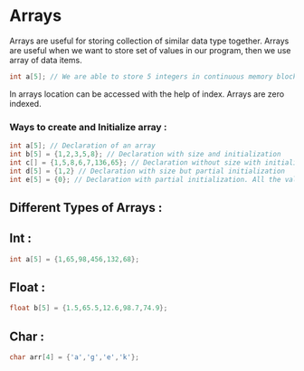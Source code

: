 # Arrays

Arrays are useful for storing collection of similar data type together. Arrays are useful when we want to store set of values in our program, then we use array of data items. 

```c++
int a[5]; // We are able to store 5 integers in continuous memory block
```

In arrays location can be accessed with the help of index. Arrays are zero indexed.

### Ways to create and Initialize array :

```c++
int a[5]; // Declaration of an array
int b[5] = {1,2,3,5,8}; // Declaration with size and initialization
int c[] = {1,5,8,6,7,136,65}; // Declaration without size with initialization
int d[5] = {1,2} // Declaration with size but partial initialization
int e[5] = {0}; // Declaration with partial initialization. All the values in the array becomes zero.
```

## Different Types of Arrays :

## Int  : 

```c++
int a[5] = {1,65,98,456,132,68};
```

## Float :

```c++
float b[5] = {1.5,65.5,12.6,98.7,74.9};
```

## Char :

```c++
char arr[4] = {'a','g','e','k'};
```
